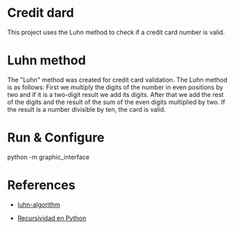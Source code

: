 # Credit dard

This project uses the Luhn method to check if a credit card number is valid.

# Luhn method

The "Luhn" method was created for credit card validation. The Luhn method is as follows:
First we multiply the digits of the number in even positions by two and if it is a two-digit result we add its digits. After that we add the rest of the digits and the result of the sum of the even digits multiplied by two. If the result is a number divisible by ten, the card is valid.

# Run & Configure

python -m graphic_interface

# References

- [luhn-algorithm](https://www.geeksforgeeks.org/luhn-algorithm/)

- [Recursividad en Python](https://www.youtube.com/watch?v=yX5kR63Dpdw)